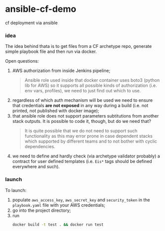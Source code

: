 # ansible-cf-demo
cf deployment via ansible

### idea

The idea behind thata is to get files from a CF archetype repo, generate simple playbook file and then run via docker. 

Open questions:
1. AWS authorization from inside Jenkins pipeline;
    > Ansible role used inside that docker container uses boto3 (python lib for AWS) so it supports all possible kinds of authorization (i.e. env vars, profiles), we need to just find out which to use.
2. regardless of which auth mechanism will be used we need to ensure that credentials **are not exposed** in any way during a build (i.e. not printed, not published with docker image);
3. that ansible role does not support parameters subtitutions from another stack outputs. It is possible to code it, though, but do we need that?
   > It is quite possible that we do not need to support such functionality as this may error prone in case dependent stacks which supported by different teams and to not bother with cyclic dependencies. 
4. we need to define and hardly check (via archetype validator probably) a contract for user defined templates (i.e. `Eis*` tags should be defined everywhere and such).

### launch

To launch:
1. populate `aws_access_key`, `aws_secret_key` and `security_token` in the `playbook.yaml` file with your AWS credentials;
2. go into the project directory; 
3. run
    ```bash
    docker build -t test . && docker run test
    ```